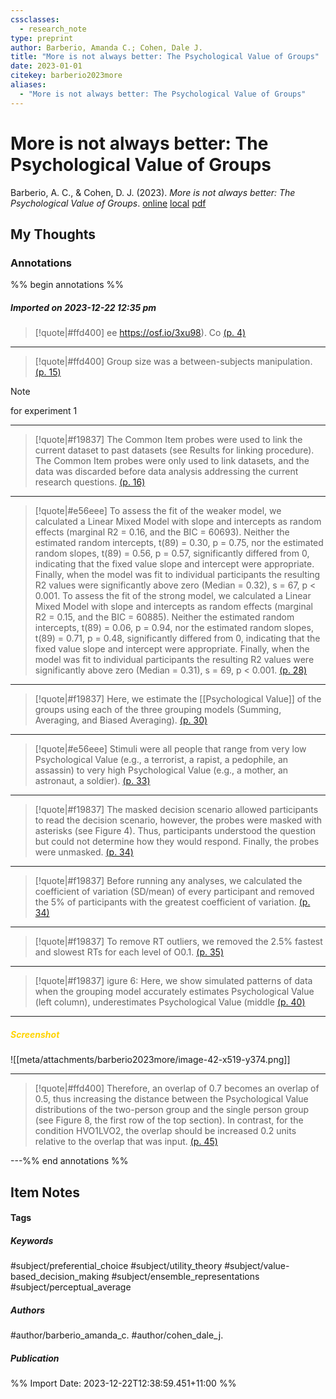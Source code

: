 ```yaml
---
cssclasses:
  - research_note
type: preprint
author: Barberio, Amanda C.; Cohen, Dale J.
title: "More is not always better: The Psychological Value of Groups"
date: 2023-01-01
citekey: barberio2023more
aliases:
  - "More is not always better: The Psychological Value of Groups"
---
```


# More is not always better: The Psychological Value of Groups

Barberio, A. C., & Cohen, D. J. (2023). _More is not always better: The Psychological Value of Groups_.
[online](http://zotero.org/users/local/kZl3QdXV/items/9P5KV63M) [local](zotero://select/library/items/9P5KV63M) [pdf](file:///home/gjc216/Zotero/storage/5PPZBHJA/XLM-2023-3069.pdf)
 


## My Thoughts


 
### Annotations

%% begin annotations %%
##### Imported on 2023-12-22 12:35 pm
>[!quote|#ffd400]
>ee https://osf.io/3xu98). Co [(p. 4)](zotero://open-pdf/library/items/5PPZBHJA?page=4&annotation=8WAAEMQI)

---
>[!quote|#ffd400]
>Group size was a between-subjects manipulation. [(p. 15)](zotero://open-pdf/library/items/5PPZBHJA?page=15&annotation=6TKSXLT4)

>[!note]
>for experiment 1

---
>[!quote|#f19837]
>The Common Item probes were used to link the current dataset to past datasets (see Results for linking procedure). The Common Item probes were only used to link datasets, and the data was discarded before data analysis addressing the current research questions. [(p. 16)](zotero://open-pdf/library/items/5PPZBHJA?page=16&annotation=4HM85D2B)

---
>[!quote|#e56eee]
>To assess the fit of the weaker model, we calculated a Linear Mixed Model with slope and intercepts as random effects (marginal R2 = 0.16, and the BIC = 60693). Neither the estimated random intercepts, t(89) = 0.30, p = 0.75, nor the estimated random slopes, t(89) = 0.56, p = 0.57, significantly differed from 0, indicating that the fixed value slope and intercept were appropriate. Finally, when the model was fit to individual participants the resulting R2 values were significantly above zero (Median = 0.32), s = 67, p < 0.001. To assess the fit of the strong model, we calculated a Linear Mixed Model with slope and intercepts as random effects (marginal R2 = 0.15, and the BIC = 60885). Neither the estimated random intercepts, t(89) = 0.06, p = 0.94, nor the estimated random slopes, t(89) = 0.71, p = 0.48, significantly differed from 0, indicating that the fixed value slope and intercept were appropriate. Finally, when the model was fit to individual participants the resulting R2 values were significantly above zero (Median = 0.31), s = 69, p < 0.001. [(p. 28)](zotero://open-pdf/library/items/5PPZBHJA?page=28&annotation=C5CVVSA9)

---
>[!quote|#f19837]
>Here, we estimate the [[Psychological Value]] of the groups using each of the three grouping models (Summing, Averaging, and Biased Averaging). [(p. 30)](zotero://open-pdf/library/items/5PPZBHJA?page=30&annotation=KWJHYDCC)

---
>[!quote|#e56eee]
>Stimuli were all people that range from very low Psychological Value (e.g., a terrorist, a rapist, a pedophile, an assassin) to very high Psychological Value (e.g., a mother, an astronaut, a soldier). [(p. 33)](zotero://open-pdf/library/items/5PPZBHJA?page=33&annotation=ZFC249MP)

---
>[!quote|#f19837]
>The masked decision scenario allowed participants to read the decision scenario, however, the probes were masked with asterisks (see Figure 4). Thus, participants understood the question but could not determine how they would respond. Finally, the probes were unmasked. [(p. 34)](zotero://open-pdf/library/items/5PPZBHJA?page=34&annotation=T29JCI45)

---
>[!quote|#f19837]
>Before running any analyses, we calculated the coefficient of variation (SD/mean) of every participant and removed the 5% of participants with the greatest coefficient of variation. [(p. 34)](zotero://open-pdf/library/items/5PPZBHJA?page=34&annotation=SX6C5E3B)

---
>[!quote|#f19837]
>To remove RT outliers, we removed the 2.5% fastest and slowest RTs for each level of O0.1. [(p. 35)](zotero://open-pdf/library/items/5PPZBHJA?page=35&annotation=BY8SJYG2)

---
>[!quote|#f19837]
>igure 6: Here, we show simulated patterns of data when the grouping model accurately estimates Psychological Value (left column), underestimates Psychological Value (middle [(p. 40)](zotero://open-pdf/library/items/5PPZBHJA?page=40&annotation=TIKXQ5WZ)

---
##### <span style="color: #ffd400">Screenshot</span>
![[meta/attachments/barberio2023more/image-42-x519-y374.png]]

---
>[!quote|#ffd400]
>Therefore, an overlap of 0.7 becomes an overlap of 0.5, thus increasing the distance between the Psychological Value distributions of the two-person group and the single person group (see Figure 8, the first row of the top section). In contrast, for the condition HVO1LVO2, the overlap should be increased 0.2 units relative to the overlap that was input. [(p. 45)](zotero://open-pdf/library/items/5PPZBHJA?page=45&annotation=ZRTSQ365)

---%% end annotations %%

## Item Notes

#### Tags

##### Keywords

#subject/preferential_choice #subject/utility_theory #subject/value-based_decision_making #subject/ensemble_representations #subject/perceptual_average

##### Authors

#author/barberio_amanda_c. #author/cohen_dale_j.

##### Publication




%% Import Date: 2023-12-22T12:38:59.451+11:00 %%
